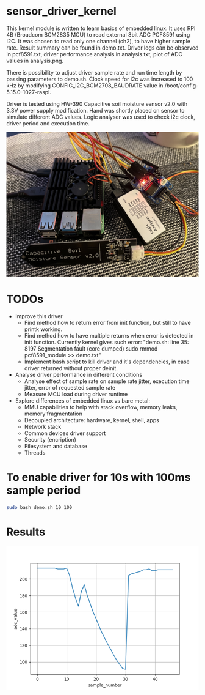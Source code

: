 # sensor_driver_kernel
This kernel module is written to learn basics of embedded linux. It uses RPI 4B (Broadcom BCM2835 MCU) to read external 8bit ADC PCF8591 using I2C. It was chosen to read only one channel (ch2), to have higher sample rate. Result summary can be found in demo.txt. Driver logs can be observed in pcf8591.txt, driver performance analysis in analysis.txt, plot of ADC values in analysis.png.  
  
There is possibility to adjust driver sample rate and run time length by passing parameters to demo.sh. Clock speed for i2c was increased to 100 kHz by modifying CONFIG_I2C_BCM2708_BAUDRATE value in /boot/config-5.15.0-1027-raspi.  
  
Driver is tested using HW-390 Capacitive soil moisture sensor v2.0 with 3.3V power supply modification. Hand was shortly placed on sensor to simulate different ADC values. Logic analyser was used to check i2c clock, driver period and execution time.  

![alt text](https://github.com/arvtom/sensor_driver_kernel/blob/main/equipment.jpeg?raw=true)  

# TODOs
* Improve this driver
  * Find method how to return error from init function, but still to have printk working.
  * Find method how to have multiple returns when error is detected in init function. Currently kernel gives such error: "demo.sh: line 35:  8197 Segmentation fault      (core dumped) sudo rmmod pcf8591_module >> demo.txt"
  * Implement bash script to kill driver and it's dependencies, in case driver returned without proper deinit.  
* Analyse driver performance in different conditions
  * Analyse effect of sample rate on sample rate jitter, execution time jitter, error of requested sample rate  
  * Measure MCU load during driver runtime  
* Explore differences of embedded linux vs bare metal: 
  * MMU capabilities to help with stack overflow, memory leaks, memory fragmentation
  * Decoupled architecture: hardware, kernel, shell, apps
  * Network stack
  * Common devices driver support
  * Security (encription)
  * Filesystem and database
  * Threads

# To enable driver for 10s with 100ms sample period
```bash
sudo bash demo.sh 10 100
```

# Results
![alt text](https://github.com/arvtom/sensor_driver_kernel/blob/main/analysis.png?raw=true)
